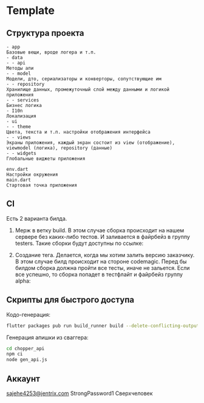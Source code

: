 
# Template

## Структура проекта
```
- app
Базовые вещи, вроде логера и т.п.
- data
- - api
Методы апи
- - model
Модели, дто, сериализаторы и конверторы, сопутствующие им
- - repository
Хранилище данных, промежуточный слой между данными и логикой приложения
- - services
Бизнес логика
- I10n
Локализация
- ui
- - theme
Цвета, текста и т.п. настройки отображения интерфейса
- - views
Экраны приложения, каждый экран состоит из view (отображение), viewmodel (логика), repository (данные)
- - widgets
Глобальные виджеты приложения

env.dart
Настройки окружения
main.dart
Стартовая точка приложения
```
## CI
Есть 2 варианта билда.
1. Мерж в ветку build. В этом случае сборка происходит на нашем сервере без каких-либо тестов. И заливается в файрбейз в группу testers.
Такие сборки будут доступны по ссылке: 

1. Создание тега. Делается, когда мы хотим залить версию заказчику. В этом случае билд происходит на стороне codemagic. Перед бы билдом сборка должна пройти все тесты, иначе не зальется.
Если все успешно, то сборка попадет в тестфлайт и файрбейз группу alpha:

## Скрипты для быстрого доступа
Кодо-генерация: 
```bash
flutter packages pub run build_runner build --delete-conflicting-outputs
```

Генерация апишки из сваггера:
```bash
cd chopper_api
npm ci
node gen_api.js
```

## Аккаунт
sajehe4253@jentrix.com
StrongPassword1
Сверхчеловек
